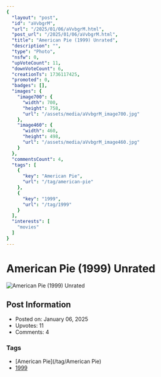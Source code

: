 ```yaml
---
{
  "layout": "post",
  "id": "aVvbgrM",
  "url": "/2025/01/06/aVvbgrM.html",
  "post_url": "/2025/01/06/aVvbgrM.html",
  "title": "American Pie (1999) Unrated",
  "description": "",
  "type": "Photo",
  "nsfw": 0,
  "upVoteCount": 11,
  "downVoteCount": 6,
  "creationTs": 1736117425,
  "promoted": 0,
  "badges": [],
  "images": {
    "image700": {
      "width": 700,
      "height": 758,
      "url": "/assets/media/aVvbgrM_image700.jpg"
    },
    "image460": {
      "width": 460,
      "height": 498,
      "url": "/assets/media/aVvbgrM_image460.jpg"
    }
  },
  "commentsCount": 4,
  "tags": [
    {
      "key": "American Pie",
      "url": "/tag/american-pie"
    },
    {
      "key": "1999",
      "url": "/tag/1999"
    }
  ],
  "interests": [
    "movies"
  ]
}
---
```


# American Pie (1999) Unrated

![American Pie (1999) Unrated](/assets/media/aVvbgrM_image700.jpg)

## Post Information

- Posted on: January 06, 2025
- Upvotes: 11
- Comments: 4

### Tags

- [American Pie](/tag/American Pie)
- [1999](/tag/1999)
